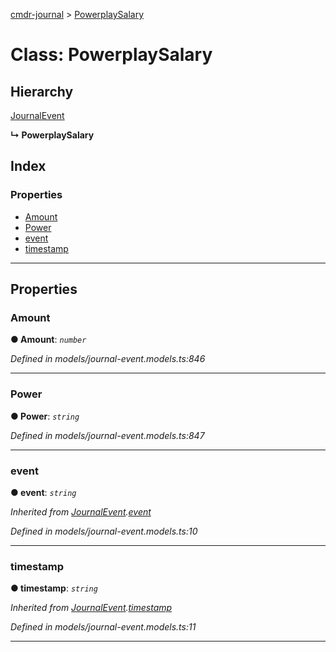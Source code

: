 [cmdr-journal](../README.md) > [PowerplaySalary](../classes/powerplaysalary.md)



# Class: PowerplaySalary

## Hierarchy


 [JournalEvent](journalevent.md)

**↳ PowerplaySalary**







## Index

### Properties

* [Amount](powerplaysalary.md#amount)
* [Power](powerplaysalary.md#power)
* [event](powerplaysalary.md#event)
* [timestamp](powerplaysalary.md#timestamp)



---
## Properties
<a id="amount"></a>

###  Amount

**●  Amount**:  *`number`* 

*Defined in models/journal-event.models.ts:846*





___

<a id="power"></a>

###  Power

**●  Power**:  *`string`* 

*Defined in models/journal-event.models.ts:847*





___

<a id="event"></a>

###  event

**●  event**:  *`string`* 

*Inherited from [JournalEvent](journalevent.md).[event](journalevent.md#event)*

*Defined in models/journal-event.models.ts:10*





___

<a id="timestamp"></a>

###  timestamp

**●  timestamp**:  *`string`* 

*Inherited from [JournalEvent](journalevent.md).[timestamp](journalevent.md#timestamp)*

*Defined in models/journal-event.models.ts:11*





___


